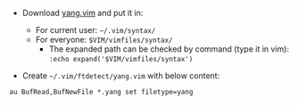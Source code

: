 - Download [yang.vim](http://www.yang-central.org/twiki/pub/Main/YangTools/yang.vim) and put it in:
  - For current user: `~/.vim/syntax/`
  - For everyone: `$VIM/vimfiles/syntax/`
    - The expanded path can be checked by command (type it in vim): `:echo expand('$VIM/vimfiles/syntax')`

- Create `~/.vim/ftdetect/yang.vim` with below content:

```shell
au BufRead,BufNewFile *.yang set filetype=yang
```
